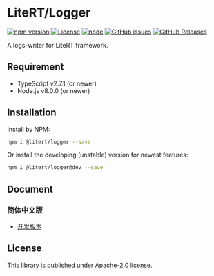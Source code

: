 # LiteRT/Logger

[![npm version](https://img.shields.io/npm/v/@litert/logger.svg?colorB=brightgreen)](https://www.npmjs.com/package/@litert/logger "Stable Version")
[![License](https://img.shields.io/npm/l/@litert/logger.svg?maxAge=2592000?style=plastic)](https://github.com/litert/logger/blob/master/LICENSE)
[![node](https://img.shields.io/node/v/@litert/logger.svg?colorB=brightgreen)](https://nodejs.org/dist/latest-v8.x/)
[![GitHub issues](https://img.shields.io/github/issues/litert/logger.js.svg)](https://github.com/litert/logger.js/issues)
[![GitHub Releases](https://img.shields.io/github/release/litert/logger.js.svg)](https://github.com/litert/logger.js/releases "Stable Release")

A logs-writer for LiteRT framework.

## Requirement

- TypeScript v2.7.1 (or newer)
- Node.js v8.0.0 (or newer)

## Installation

Install by NPM:

```sh
npm i @litert/logger --save
```

Or install the developing (unstable) version for newest features:

```sh
npm i @litert/logger@dev --save
```

## Document

### 简体中文版

- [开发版本](./docs/zh-CN/index.md)

## License

This library is published under [Apache-2.0](./LICENSE) license.

